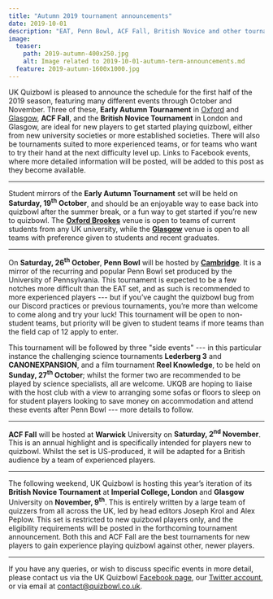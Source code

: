 ```yaml
---
title: "Autumn 2019 tournament announcements"
date: 2019-10-01
description: "EAT, Penn Bowl, ACF Fall, British Novice and other tournaments happening this term."
image:
  teaser:
    path: 2019-autumn-400x250.jpg
    alt: Image related to 2019-10-01-autumn-term-announcements.md
  feature: 2019-autumn-1600x1000.jpg
---
```


UK Quizbowl is pleased to announce the schedule for the first half of the 2019 season, featuring many different events through October and November. Three of these, **Early Autumn Tournament** in [Oxford](https://www.facebook.com/events/2275356025907703/) and [Glasgow](https://www.facebook.com/events/383651255858040/), **ACF Fall**, and the **British Novice Tournament** in London and Glasgow, are ideal for new players to get started playing quizbowl, either from new university societies or more established societies. There will also be tournaments suited to more experienced teams, or for teams who want to try their hand at the next difficulty level up. Links to Facebook events, where more detailed information will be posted, will be added to this post as they become available.

---

Student mirrors of the **Early Autumn Tournament** set will be held on **Saturday, 19<sup>th</sup> October**, and should be an enjoyable way to ease back into quizbowl after the summer break, or a fun way to get started if you’re new to quizbowl. The [**Oxford Brookes**](https://www.facebook.com/events/2275356025907703/) venue is open to teams of current students from any UK university, while the [**Glasgow**](https://www.facebook.com/events/383651255858040/) venue is open to all teams with preference given to students and recent graduates.

---

On **Saturday, 26<sup>th</sup> October**, **Penn Bowl** will be hosted by [**Cambridge**](https://www.facebook.com/events/2613313858955025/). It is a mirror of the recurring and popular Penn Bowl set produced by the University of Pennsylvania. This tournament is expected to be a few notches more difficult than the EAT set, and as such is recommended to more experienced players --- but if you’ve caught the quizbowl bug from our Discord practices or previous tournaments, you’re more than welcome to come along and try your luck! This tournament will be open to non-student teams, but priority will be given to student teams if more teams than the field cap of 12 apply to enter.

This tournament will be followed by three "side events" --- in this particular instance the challenging science tournaments **Lederberg 3** and **CANONEXPANSION**, and a film tournament **Reel Knowledge**, to be held on **Sunday, 27<sup>th</sup> October**; whilst the former two are recommended to be played by science specialists, all are welcome. UKQB are hoping to liaise with the host club with a view to arranging some sofas or floors to sleep on for student players looking to save money on accommodation and attend these events after Penn Bowl --- more details to follow.

---

**ACF Fall** will be hosted at **Warwick** University on **Saturday, 2<sup>nd</sup> November**. This is an annual highlight and is specifically intended for players new to quizbowl. Whilst the set is US-produced, it will be adapted for a British audience by a team of experienced players.

---

The following weekend, UK Quizbowl is hosting this year’s iteration of its **British Novice Tournament** at **Imperial College, London** and **Glasgow** University on **November, 9<sup>th</sup>**. This is entirely written by a large team of quizzers from all across the UK, led by head editors Joseph Krol and Alex Peplow. This set is restricted to new quizbowl players only, and the eligibility requirements will be posted in the forthcoming tournament announcement. Both this and ACF Fall are the best tournaments for new players to gain experience playing quizbowl against other, newer players.

---

If you have any queries, or wish to discuss specific events in more detail, please contact us via the UK Quizbowl [Facebook page](https://www.facebook.com/quizbowluk/), our [Twitter account](https://twitter.com/BritishQuizbowl), or via email at <contact@quizbowl.co.uk>.
